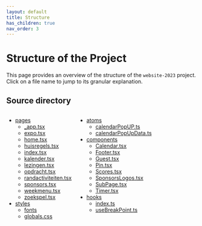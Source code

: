 ```yaml
---
layout: default
title: Structure
has_children: true
nav_order: 3
---
```


# Structure of the Project

This page provides an overview of the structure of the `website-2023` project. Click on a file name to jump to its granular explanation.

## Source directory
<div style="display: flex; gap: 1rem">
    <ul>
        <li><a href="src/pages">pages</a>
            <ul>
                <li><a href="src/pages#_apptsx">_app.tsx</a></li>                
                <li><a href="src/pages#expotsx">expo.tsx</a></li>
                <li><a href="src/pages#hometsx">home.tsx</a></li>
                <li><a href="src/pages#huisregelstsx">huisregels.tsx</a></li>
                <li><a href="src/pages#indextsx">index.tsx</a></li>
                <li><a href="src/pages#kalendertsx">kalender.tsx</a></li>
                <li><a href="src/pages#lezingentsx">lezingen.tsx</a></li>
                <li><a href="src/pages#opdrachttsx">opdracht.tsx</a></li>
                <li><a href="src/pages#randactiviteitentsx">randactiviteiten.tsx</a></li>
                <li><a href="src/pages#sponsorstsx">sponsors.tsx</a></li>
                <li><a href="src/pages#weekmenutsx">weekmenu.tsx</a></li>
                <li><a href="src/pages#zoekspeltsx">zoekspel.tsx</a></li>
            </ul>
        </li>
        <li><a href="src/styles">styles</a>
            <ul>
                <li><a href="src/styles#fonts">fonts</a></li>
                <li><a href="src/styles#globalscss">globals.css</a></li>
            </ul>
        </li>
    </ul>
    <ul>
        <li><a href="src/atoms">atoms</a>
            <ul>
                <li><a href="src/atoms#calendarpopupts">calendarPopUP.ts</a></li>
                <li><a href="src/atoms#calendarpopupdatats">calendarPopUpData.ts</a></li>
            </ul>
        </li>
        <li><a href="src/components">components</a>
            <ul>
                <li><a href="src/components#calendartsx">Calendar.tsx</a></li>
                <li><a href="src/components#footertsx">Footer.tsx</a></li>
                <li><a href="src/components#guesttsx">Guest.tsx</a></li>
                <li><a href="src/components#pintsx">Pin.tsx</a></li>
                <li><a href="src/components#scorestsx">Scores.tsx</a></li>
                <li><a href="src/components#sponsorslogostsx">SponsorsLogos.tsx</a></li>
                <li><a href="src/components#subpagetsx">SubPage.tsx</a></li>
                <li><a href="src/components#timertsx">Timer.tsx</a></li>
            </ul>
        </li>
        <li><a href="src/hooks">hooks</a>
            <ul>
                <li><a href="src/hooks#index.ts">index.ts</a></li>
                <li><a href="src/hooks#usebreakpointts">useBreakPoint.ts</a></li>
            </ul>
        </li>
    </ul>
